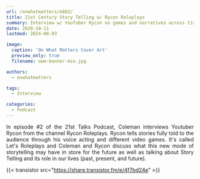 ```yaml
---
url: /onwhatmatters/e002/
title: 21st Century Story Telling w/ Rycon Roleplays
summary: Interview w/ YouTuber Rycon on games and narratives across time
date: 2020-10-11
lastmod: 2024-08-03

image:
  caption: 'On What Matters Cover Art'
  preview_only: true
  filename: owm-banner-min.jpg

authors:
  - onwhatmatters

tags:
  - Interview

categories: 
  - Podcast
---
```


<div style="text-align: justify">
In episode #2 of the 21st Talks Podcast, Coleman interviews Youtuber Rycon from the channel Rycon Roleplays. Rycon tells stories fully told to the audience through his voice acting and different video games. It's called Let's Roleplays and Coleman and Rycon discuss what this new mode of storytelling may have in store for the future as well as talking about Story Telling and its role in our lives (past, present, and future).

{{< transistor src="https://share.transistor.fm/e/4f7bd24e" >}}
</div>